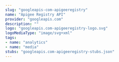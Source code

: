 ```yaml
---
slug: "googleapis-com-apigeeregistry"
name: "Apigee Registry API"
provider: "googleapis.com"
description: ""
logo: "googleapis.com-apigeeregistry-logo.svg"
logoMediaType: "image/svg+xml"
tags:
- name: "analytics"
- name: "media"
stubs: "googleapis.com-apigeeregistry-stubs.json"
---
```

